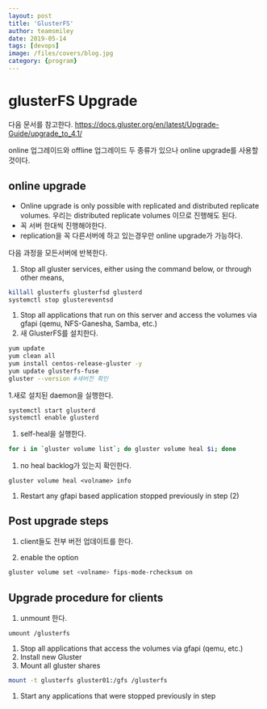 ```yaml
---
layout: post
title: 'GlusterFS' 
author: teamsmiley
date: 2019-05-14
tags: [devops]
image: /files/covers/blog.jpg
category: {program}
---
```

# glusterFS Upgrade

다음 문서를 참고한다.
<https://docs.gluster.org/en/latest/Upgrade-Guide/upgrade_to_4.1/>

online 업그레이드와 offline 업그레이드 두 종류가 있으나 online upgrade를 사용할것이다.

## online upgrade
* Online upgrade is only possible with replicated and distributed replicate volumes. 우리는 distributed replicate volumes 이므로 진행해도 된다.
* 꼭 서버 한대씩 진행해야한다.
* replication을 꼭 다른서버에 하고 있는경우만  online upgrade가 가능하다.

다음 과정을 모든서버에 반복한다.

1. Stop all gluster services, either using the command below, or through other means,
```bash
killall glusterfs glusterfsd glusterd
systemctl stop glustereventsd
```
1. Stop all applications that run on this server and access the volumes via gfapi (qemu, NFS-Ganesha, Samba, etc.)
1. 새 GlusterFS를 설치한다.
```bash
yum update
yum clean all
yum install centos-release-gluster -y
yum update glusterfs-fuse
gluster --version #새버전 확인
```
1.새로 설치된 daemon을 실행한다.
```
systemctl start glusterd
systemctl enable glusterd
```
1. self-heal을 실행한다.
```bash
for i in `gluster volume list`; do gluster volume heal $i; done
```
1. no heal backlog가 있는지 확인한다.
```
gluster volume heal <volname> info
```
1. Restart any gfapi based application stopped previously in step (2)

## Post upgrade steps

1. client들도 전부 버전 업데이트를 한다.

1. enable the option
```bash
gluster volume set <volname> fips-mode-rchecksum on
```

## Upgrade procedure for clients

1. unmount 한다.
```
umount /glusterfs
```
1. Stop all applications that access the volumes via gfapi (qemu, etc.)
1. Install new Gluster
1. Mount all gluster shares
```bash
mount -t glusterfs gluster01:/gfs /glusterfs
```
1. Start any applications that were stopped previously in step 




